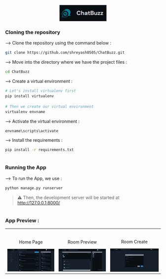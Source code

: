 <div align="center">
<img width="30%" src="pics/logo.png">
</div>

### Cloning the repository

--> Clone the repository using the command below :
```bash
git clone https://github.com/shreyash0505/ChatBuzz.git

```

--> Move into the directory where we have the project files : 
```bash
cd ChatBuzz

```

--> Create a virtual environment :
```bash
# Let's install virtualenv first
pip install virtualenv

# Then we create our virtual environment
virtualenv envname

```

--> Activate the virtual environment :
```bash
envname\scripts\activate

```

--> Install the requirements :
```bash
pip install -r requirements.txt

```

#

### Running the App

--> To run the App, we use :
```bash
python manage.py runserver

```

> ⚠ Then, the development server will be started at http://127.0.0.1:8000/

#

### App Preview :

<table width="100%" >
  
<tr>
  
<td width="33%">      
&nbsp; 
<br>
<p align="center">
  Home Page
</p>
<img src="pics/feed_home.png">
</td> 

<td width="33%">
<br>
<p align="center">
  Room Preview
</p>
<img src="pics/room.png">
</td>

<td width="34%">
<br>
<p align="center">
  Room Create
</p>
<img src="pics/createroom.png">  
</td>
</tr>

</table>




